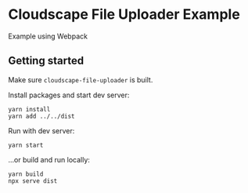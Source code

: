 # Cloudscape File Uploader Example

Example using Webpack

## Getting started

Make sure `cloudscape-file-uploader` is built.

Install packages and start dev server:

```
yarn install
yarn add ../../dist
```

Run with dev server:

```
yarn start
```

...or build and run locally:

```
yarn build
npx serve dist
```
